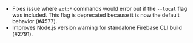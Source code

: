 - Fixes issue where `ext:*` commands would error out if the `--local` flag was included. This flag is deprecated because it is now the default behavior (#4577).
- Improves Node.js version warning for standalone Firebase CLI build (#2791).
